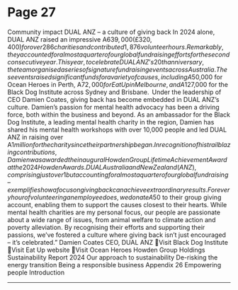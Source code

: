 # Page 27

Community impact
DUAL ANZ – a culture of giving back 
In 2024 alone, DUAL ANZ raised an 
impressive A$639,000 (£320,400) for 
over 286 charities and contributed 
1,876 volunteer hours. Remarkably, they 
accounted for almost a quarter of our 
global fundraising efforts for the second 
consecutive year.
This year, to celebrate DUAL ANZ’s 20th 
anniversary, the team organised a series 
of signature fundraising events across 
Australia. These events raised significant 
funds for a variety of causes, including 
A$50,000 for Ocean Heroes in Perth, 
A$72,000 for Eat Up in Melbourne, and 
A$127,000 for the Black Dog Institute 
across Sydney and Brisbane. 
Under the leadership of CEO Damien 
Coates, giving back has become 
embedded in DUAL ANZ’s culture. 
Damien’s passion for mental health 
advocacy has been a driving force, both 
within the business and beyond. As an 
ambassador for the Black Dog Institute, 
a leading mental health charity in the 
region, Damien has shared his mental 
health workshops with over 10,000 
people and led DUAL ANZ in raising over 
A$1 million for the charity since their 
partnership began. In recognition of his 
trailblazing contributions, Damien was 
awarded the inaugural Howden Group 
Lifetime Achievement Award at the 2024 
Howden Awards.
DUAL Australia and New Zealand (ANZ), 
comprising just over 1% of our global headcount – 
but accounting for almost a quarter of our global 
fundraising – exemplifies how a focus on giving back 
can achieve extraordinary results. 
For every hour of volunteering an employee 
does, we donate A$50 to their group giving 
account, enabling them to support the causes 
closest to their hearts. While mental health 
charities are my personal focus, our people are 
passionate about a wide range of issues, from 
animal welfare to climate action and poverty 
alleviation. By recognising their efforts and 
supporting their passions, we’ve fostered a 
culture where giving back isn’t just encouraged 
– it’s celebrated.”
Damien Coates
CEO, DUAL ANZ
	Visit 
Black Dog 
Institute 
	Visit Eat Up 
website 
	Visit Ocean 
Heroes
Howden Group Holdings
Sustainability Report 2024
Our approach to sustainability
De-risking the energy transition
Being a responsible business
Appendix
26
Empowering people 
Introduction


---